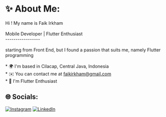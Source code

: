 # ✨ About Me:
Hi ! My name is Faik Irkham<br><br>Mobile Developer | Flutter Enthusiast<br>-----------------<br><br>starting from Front End, but I found a passion that suits me, namely Flutter programming<br><br>* 🌍  I'm based in Cilacap, Central Java, Indonesia <br>* ✉️  You can contact me at [faikirkham@gmail.com](mailto:faikirkham@gmail.com)<br>* 🧠  I'm Flutter Enthusiast


## 🌐 Socials:
[![Instagram](https://img.shields.io/badge/Instagram-%23E4405F.svg?logo=Instagram&logoColor=white)](https://www.instagram.com/faikirkham) [![LinkedIn](https://img.shields.io/badge/LinkedIn-%230077B5.svg?logo=linkedin&logoColor=white)](https://www.linkedin.com/in/faikirkham/) 

<!---
Faik-irkham/Faik-irkham is a ✨ special ✨ repository because its `README.md` (this file) appears on your GitHub profile.
You can click the Preview link to take a look at your changes.
--->
